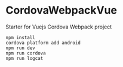 # CordovaWebpackVue
Starter for Vuejs Cordova Webpack project
```
npm install
cordova platform add android
npm run dev
npm run cordova
npm run logcat
```
